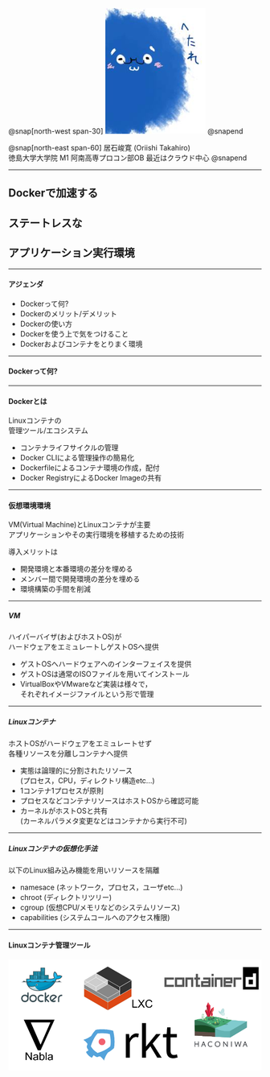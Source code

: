 @snap[north-west span-30]
![アイコン](img/hetare.jpg)
@snapend

@snap[north-east span-60]
居石峻寛 (Oriishi Takahiro)  
徳島大学大学院 M1
阿南高専プロコン部OB
最近はクラウド中心
@snapend

--- 

## Dockerで加速する
## ステートレスな
## アプリケーション実行環境

---  

#### アジェンダ

- Dockerって何?
- Dockerのメリット/デメリット
- Dockerの使い方
- Dockerを使う上で気をつけること
- Dockerおよびコンテナをとりまく環境

--- 

#### Dockerって何?

---  
#### Dockerとは

Linuxコンテナの  
管理ツール/エコシステム  

- コンテナライフサイクルの管理
- Docker CLIによる管理操作の簡易化
- Dockerfileによるコンテナ環境の作成，配付
- Docker RegistryによるDocker Imageの共有

--- 
#### 仮想環境環境

VM(Virtual Machine)とLinuxコンテナが主要  
アプリケーションやその実行環境を移植するための技術  

導入メリットは

- 開発環境と本番環境の差分を埋める
- メンバー間で開発環境の差分を埋める
- 環境構築の手間を削減

---  
##### VM

ハイパーバイザ(およびホストOS)が  
ハードウェアをエミュレートしゲストOSへ提供  

- ゲストOSへハードウェアへのインターフェイスを提供
- ゲストOSは通常のISOファイルを用いてインストール
- VirtualBoxやVMwareなど実装は様々で，  
  それぞれイメージファイルという形で管理

---  
##### Linuxコンテナ

ホストOSがハードウェアをエミュレートせず  
各種リソースを分離しコンテナへ提供  

- 実態は論理的に分割されたリソース  
  (プロセス，CPU，ディレクトリ構造etc...)
- 1コンテナ1プロセスが原則
- プロセスなどコンテナリソースはホストOSから確認可能
- カーネルがホストOSと共有  
  (カーネルパラメタ変更などはコンテナから実行不可)  

---  
##### Linuxコンテナの仮想化手法

以下のLinux組み込み機能を用いリソースを隔離  

- namesace (ネットワーク，プロセス，ユーザetc...)
- chroot (ディレクトリツリー)
- cgroup (仮想CPU/メモリなどのシステムリソース)
- capabilities (システムコールへのアクセス権限)

---
#### Linuxコンテナ管理ツール
![Linuxコンテナ管理ツール群](img/icons.png)

